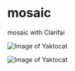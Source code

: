 # mosaic
mosaic with Clarifai

![Image of Yaktocat](https://github.com/6swei/test1/blob/master/XCmCILA.jpg)

![Image of Yaktocat](https://github.com/6swei/test1/blob/master/Screen%20Shot%202016-02-07%20at%2011.40.53%20AM.png)

